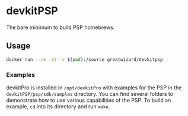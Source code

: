 # devkitPSP

The bare minimum to build PSP homebrews.

## Usage

```sh
docker run --rm -it -v $(pwd):/source greatwizard/devkitpsp
```

### Examples

devkitPro is installed in `/opt/devkitPro` with examples for the PSP in the `devkitPSP/psp/sdk/samples` directory.
You can find several folders to demonstrate how to use various capabilities of the PSP.
To build an example, `cd` into its directory and run `make`.
